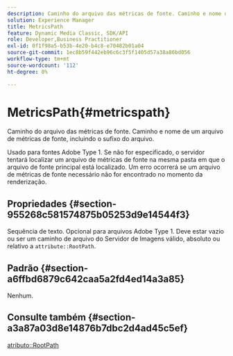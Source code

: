 ```yaml
---
description: Caminho do arquivo das métricas de fonte. Caminho e nome de um arquivo de métricas de fonte, incluindo o sufixo do arquivo.
solution: Experience Manager
title: MetricsPath
feature: Dynamic Media Classic, SDK/API
role: Developer,Business Practitioner
exl-id: 0f1f98a5-b53b-4e20-b4c8-e70482b01a04
source-git-commit: 1ec8b59f442eb96c6c3f5f1405d57a38a86bd056
workflow-type: tm+mt
source-wordcount: '112'
ht-degree: 0%

---
```


# MetricsPath{#metricspath}

Caminho do arquivo das métricas de fonte. Caminho e nome de um arquivo de métricas de fonte, incluindo o sufixo do arquivo.

Usado para fontes Adobe Type 1. Se não for especificado, o servidor tentará localizar um arquivo de métricas de fonte na mesma pasta em que o arquivo de fonte principal está localizado. Um erro ocorrerá se um arquivo de métricas de fonte necessário não for encontrado no momento da renderização.

## Propriedades {#section-955268c581574875b05253d9e14544f3}

Sequência de texto. Opcional para arquivos Adobe Type 1. Deve estar vazio ou ser um caminho de arquivo do Servidor de Imagens válido, absoluto ou relativo a `attribute::RootPath`.

## Padrão {#section-a6ffbd6879c642caa5a2fd4ed14a3a85}

Nenhum.

## Consulte também {#section-a3a87a03d8e14876b7dbc2d4ad45c5ef}

[atributo::RootPath](/help/aem-is-ir-api/is-api/image-catalog/image-serving-api-ref/c-image-catalog-reference/c-attributes-reference/r-rootpath.md)
